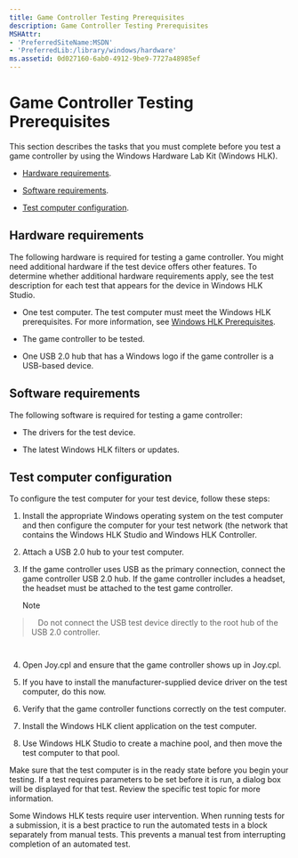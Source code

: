 ```yaml
---
title: Game Controller Testing Prerequisites
description: Game Controller Testing Prerequisites
MSHAttr:
- 'PreferredSiteName:MSDN'
- 'PreferredLib:/library/windows/hardware'
ms.assetid: 0d027160-6ab0-4912-9be9-7727a48985ef
---
```


# Game Controller Testing Prerequisites


This section describes the tasks that you must complete before you test a game controller by using the Windows Hardware Lab Kit (Windows HLK).

-   [Hardware requirements](#bkmk-hardwarerequirements).

-   [Software requirements](#bkmk-softwarerequirements).

-   [Test computer configuration](#bkmk-configure).

## <span id="BKMK_HardwareRequirements"></span><span id="bkmk-hardwarerequirements"></span><span id="BKMK_HARDWAREREQUIREMENTS"></span>Hardware requirements


The following hardware is required for testing a game controller. You might need additional hardware if the test device offers other features. To determine whether additional hardware requirements apply, see the test description for each test that appears for the device in Windows HLK Studio.

-   One test computer. The test computer must meet the Windows HLK prerequisites. For more information, see [Windows HLK Prerequisites](..\getstarted\windows-hlk-prerequisites.md).

-   The game controller to be tested.

-   One USB 2.0 hub that has a Windows logo if the game controller is a USB-based device.

## <span id="BKMK_SoftwareRequirements"></span><span id="bkmk_softwarerequirements"></span><span id="BKMK_SOFTWAREREQUIREMENTS"></span>Software requirements


The following software is required for testing a game controller:

-   The drivers for the test device.

-   The latest Windows HLK filters or updates.

## <span id="BKMK_Configure"></span><span id="bkmk_configure"></span><span id="BKMK_CONFIGURE"></span>Test computer configuration


To configure the test computer for your test device, follow these steps:

1.  Install the appropriate Windows operating system on the test computer and then configure the computer for your test network (the network that contains the Windows HLK Studio and Windows HLK Controller.

2.  Attach a USB 2.0 hub to your test computer.

3.  If the game controller uses USB as the primary connection, connect the game controller USB 2.0 hub. If the game controller includes a headset, the headset must be attached to the test game controller.

    >[!NOTE]
>  
    Do not connect the USB test device directly to the root hub of the USB 2.0 controller.

     

4.  Open Joy.cpl and ensure that the game controller shows up in Joy.cpl.

5.  If you have to install the manufacturer-supplied device driver on the test computer, do this now.

6.  Verify that the game controller functions correctly on the test computer.

7.  Install the Windows HLK client application on the test computer.

8.  Use Windows HLK Studio to create a machine pool, and then move the test computer to that pool.

Make sure that the test computer is in the ready state before you begin your testing. If a test requires parameters to be set before it is run, a dialog box will be displayed for that test. Review the specific test topic for more information.

Some Windows HLK tests require user intervention. When running tests for a submission, it is a best practice to run the automated tests in a block separately from manual tests. This prevents a manual test from interrupting completion of an automated test.

 

 






